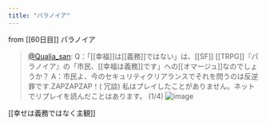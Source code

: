 ```yaml
---
title: "パラノイア"
---
```


from [[60日目]]
パラノイア
> [@Qualia_san](https://twitter.com/Qualia_san/status/1607049215548747776?s=20&t=dKejovwB98iPxnv-Z1wAYQ): Q：「[[幸福]]は[[義務]]ではない」は、[[SF]] [[TRPG]]『パラノイア』の「市民、[[幸福は義務]]です」への[[オマージュ]]なのでしょうか？
> A：市民よ、今のセキュリティクリアランスでそれを問うのは反逆罪です.ZAPZAPZAP！( 冗談)
> 私はプレイしたことがありません。ネットでリプレイを読んだことはあります。 (1/4)
> ![image](https://pbs.twimg.com/media/Fk1h7W3acAAixGs.png)

[[幸せは義務ではなく主観]]
